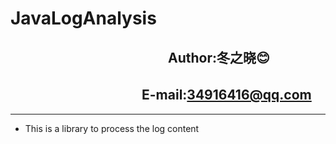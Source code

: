 JavaLogAnalysis
================
　　　　　　　　　　　　Author:冬之晓:blush:
----------------
  　　　　　　　　　　E-mail:34916416@qq.com
----------------
***
- This is a library to process the log content